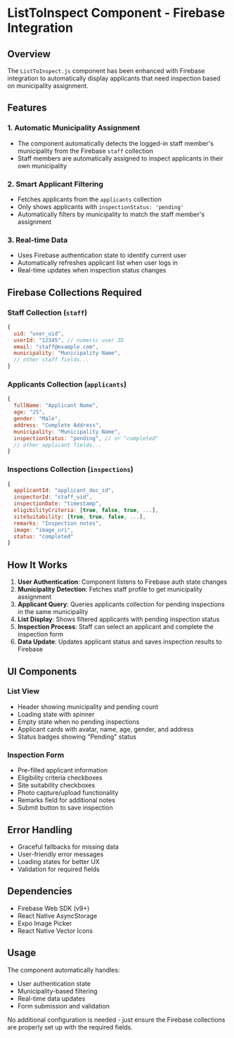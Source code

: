 # ListToInspect Component - Firebase Integration

## Overview
The `ListToInspect.js` component has been enhanced with Firebase integration to automatically display applicants that need inspection based on municipality assignment.

## Features

### 1. Automatic Municipality Assignment
- The component automatically detects the logged-in staff member's municipality from the Firebase `staff` collection
- Staff members are automatically assigned to inspect applicants in their own municipality

### 2. Smart Applicant Filtering
- Fetches applicants from the `applicants` collection
- Only shows applicants with `inspectionStatus: 'pending'`
- Automatically filters by municipality to match the staff member's assignment

### 3. Real-time Data
- Uses Firebase authentication state to identify current user
- Automatically refreshes applicant list when user logs in
- Real-time updates when inspection status changes

## Firebase Collections Required

### Staff Collection (`staff`)
```javascript
{
  uid: "user_uid",
  userId: "12345", // numeric user ID
  email: "staff@example.com",
  municipality: "Municipality Name",
  // other staff fields...
}
```

### Applicants Collection (`applicants`)
```javascript
{
  fullName: "Applicant Name",
  age: "25",
  gender: "Male",
  address: "Complete Address",
  municipality: "Municipality Name",
  inspectionStatus: "pending", // or "completed"
  // other applicant fields...
}
```

### Inspections Collection (`inspections`)
```javascript
{
  applicantId: "applicant_doc_id",
  inspectorId: "staff_uid",
  inspectionDate: "timestamp",
  eligibilityCriteria: [true, false, true, ...],
  siteSuitability: [true, true, false, ...],
  remarks: "Inspection notes",
  image: "image_uri",
  status: "completed"
}
```

## How It Works

1. **User Authentication**: Component listens to Firebase auth state changes
2. **Municipality Detection**: Fetches staff profile to get municipality assignment
3. **Applicant Query**: Queries applicants collection for pending inspections in the same municipality
4. **List Display**: Shows filtered applicants with pending inspection status
5. **Inspection Process**: Staff can select an applicant and complete the inspection form
6. **Data Update**: Updates applicant status and saves inspection results to Firebase

## UI Components

### List View
- Header showing municipality and pending count
- Loading state with spinner
- Empty state when no pending inspections
- Applicant cards with avatar, name, age, gender, and address
- Status badges showing "Pending" status

### Inspection Form
- Pre-filled applicant information
- Eligibility criteria checkboxes
- Site suitability checkboxes
- Photo capture/upload functionality
- Remarks field for additional notes
- Submit button to save inspection

## Error Handling

- Graceful fallbacks for missing data
- User-friendly error messages
- Loading states for better UX
- Validation for required fields

## Dependencies

- Firebase Web SDK (v9+)
- React Native AsyncStorage
- Expo Image Picker
- React Native Vector Icons

## Usage

The component automatically handles:
- User authentication state
- Municipality-based filtering
- Real-time data updates
- Form submission and validation

No additional configuration is needed - just ensure the Firebase collections are properly set up with the required fields.
